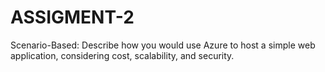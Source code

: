 # ASSIGMENT-2
Scenario-Based: Describe how you would use Azure to host a simple web application, considering cost, scalability, and security.
